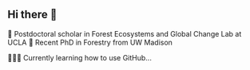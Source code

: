 ## Hi there 👋

<!--
**nqueally/nqueally** is a ✨ _special_ ✨ repository because its `README.md` (this file) appears on your GitHub profile.

Here are some ideas to get you started:

- 🔭 I’m currently working on ...
- 🌱 I’m currently learning ...
- 👯 I’m looking to collaborate on ...
- 🤔 I’m looking for help with ...
- 💬 Ask me about ...
- 📫 How to reach me: ...
- 😄 Pronouns: ...
- ⚡ Fun fact: ...
-->
🌲 Postdoctoral scholar in Forest Ecosystems and Global Change Lab at UCLA
🌳 Recent PhD in Forestry from UW Madison

👩🏻‍💻 Currently learning how to use GitHub... 
